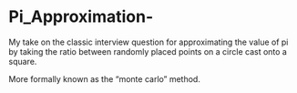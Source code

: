 # Pi_Approximation-
My take on the classic interview question for approximating the value of pi by taking the ratio between randomly placed points on a circle cast onto a square.

More formally known as the “monte carlo” method.
